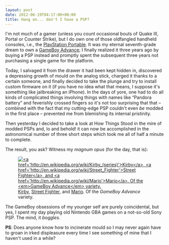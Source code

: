 ```yaml
---
layout: post
date: 2012-06-19T04:17:00+08:00
title: Hang on... don't I have a PSP?
---
```


I'm not much of a gamer (unless you count occasional bouts of Quake III, Portal or Counter Strike), but I do own one of those oldfangled handheld consoles, i.e., the [PlayStation Portable](http://en.wikipedia.org/wiki/Playstation_portable#PSP-3000). It was my eternal seventh-grade dream to own a [GameBoy Advance](http://en.wikipedia.org/wiki/Gba#Game_Boy_Advance_SP); I finally realized it three years ago by buying a PSP instead and promptly spent the subsequent three years not purchasing a single game for the platform.

Today, I salvaged it from the drawer it had been kept hidden in, discovered a depressing growth of mould on the analog stick, charged it thanks to a certain someone, and finally decided to take the plunge and try to install custom firmware on it (if you have no idea what that means, I suppose it's something like jailbreaking an iPhone). In the days of yore, one had to do all kinds of complicated things involving things with names like “Pandora battery” and feverishly crossed fingers so it's not too surprising that that – combined with the fact that my cutting-edge PSP couldn't even *be* modded in the first place – prevented me from blemishing its internal pristinity.

Then yesterday I decided to take a look at How Things Stood in the mire of modded PSPs and, lo and behold! it can now be accomplished in the astronomical number of three short steps which took me all of half a minute to complete.

The result, you ask? Witness my *magnum opus* (for the day, that is):

<figure>
	<a href="http://2.bp.blogspot.com/-uUwyEwBs3MM/T99L44fzfGI/AAAAAAAAAZU/YUIVBAb2DKo/s1600/psp-gba.png">
		<img src="http://2.bp.blogspot.com/-uUwyEwBs3MM/T99L44fzfGI/AAAAAAAAAZU/YUIVBAb2DKo/s1600/psp-gba.png" alt="<a href='http://en.wikipedia.org/wiki/Kirby_(series)'>Kirby</a>, <a href='http://en.wikipedia.org/wiki/Street_Fighter'>Street Fighter</a>, and <a href='http://en.wikipedia.org/wiki/Mario'>Mario</a>. Of the <em>GameBoy Advance</em> variety.">
	</a>
	<figcaption><a href='http://en.wikipedia.org/wiki/Kirby_(series)'>Kirby</a>, <a href='http://en.wikipedia.org/wiki/Street_Fighter'>Street Fighter</a>, and <a href='http://en.wikipedia.org/wiki/Mario'>Mario</a>. Of the <em>GameBoy Advance</em> variety.</figcaption>
</figure>

The GameBoy obsessions of my younger self are purely coincidental, but yes, I spent my day playing old Nintendo GBA games on a not-so-old Sony PSP. The mind, it *boggles*.

**PS**: Does anyone know how to incinerate mould so I may never again have to groan in irked displeasure every time I see something of mine that I haven't used in a while?